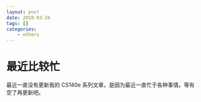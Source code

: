 ```yaml
---
layout: post
date: 2018-03-26
tags: []
categories:
    - others
---
```


# 最近比较忙

最近一直没有更新我的 CS140e 系列文章，是因为最近一直忙于各种事情。等有空了再更新吧。
